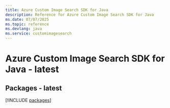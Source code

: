 ```yaml
---
title: Azure Custom Image Search SDK for Java
description: Reference for Azure Custom Image Search SDK for Java
ms.date: 07/07/2025
ms.topic: reference
ms.devlang: java
ms.service: customimagesearch
---
```

# Azure Custom Image Search SDK for Java - latest
## Packages - latest
[!INCLUDE [packages](custom-image-search-index.md)]